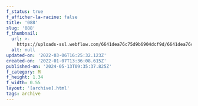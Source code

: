 ```yaml
---
f_status: true
f_afficher-la-racine: false
title: '088'
slug: '088'
f_thumbnail:
  url: >-
    https://uploads-ssl.webflow.com/6641dea76c75d9b6904dcf9d/6641dea76c75d9b6904dd33d_088.jpg
  alt: null
updated-on: '2022-03-06T16:25:32.123Z'
created-on: '2022-01-07T13:36:08.615Z'
published-on: '2024-05-13T09:35:37.825Z'
f_category: M
f_height: 1.34
f_width: 0.55
layout: '[archive].html'
tags: archive
---
```



